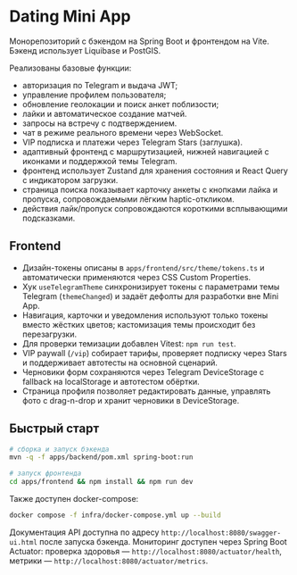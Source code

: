# Dating Mini App

Монорепозиторий с бэкендом на Spring Boot и фронтендом на Vite. Бэкенд использует Liquibase и PostGIS.

Реализованы базовые функции:
- авторизация по Telegram и выдача JWT;
- управление профилем пользователя;
- обновление геолокации и поиск анкет поблизости;
- лайки и автоматическое создание матчей.
- запросы на встречу с подтверждением.
- чат в режиме реального времени через WebSocket.
- VIP подписка и платежи через Telegram Stars (заглушка).
- адаптивный фронтенд с маршрутизацией, нижней навигацией с иконками и поддержкой темы Telegram.
- фронтенд использует Zustand для хранения состояния и React Query с индикатором загрузки.
- страница поиска показывает карточку анкеты с кнопками лайка и пропуска, сопровождаемыми лёгким haptic-откликом.
- действия лайк/пропуск сопровождаются короткими всплывающими подсказками.

## Frontend

- Дизайн-токены описаны в `apps/frontend/src/theme/tokens.ts` и автоматически применяются через CSS Custom Properties.
- Хук `useTelegramTheme` синхронизирует токены с параметрами темы Telegram (`themeChanged`) и задаёт дефолты для разработки вне Mini App.
- Навигация, карточки и уведомления используют только токены вместо жёстких цветов; кастомизация темы происходит без перезагрузки.
- Для проверки темизации добавлен Vitest: `npm run test`.
- VIP paywall (`/vip`) собирает тарифы, проверяет подписку через Stars и поддерживает автотесты на основной сценарий.
- Черновики форм сохраняются через Telegram DeviceStorage с fallback на localStorage и автотестом обёртки.
- Страница профиля позволяет редактировать данные, управлять фото с drag-n-drop и хранит черновики в DeviceStorage.

## Быстрый старт

```bash
# сборка и запуск бэкенда
mvn -q -f apps/backend/pom.xml spring-boot:run

# запуск фронтенда
cd apps/frontend && npm install && npm run dev
```

Также доступен docker-compose:

```bash
docker compose -f infra/docker-compose.yml up --build
```

Документация API доступна по адресу `http://localhost:8080/swagger-ui.html` после запуска бэкенда.
Мониторинг доступен через Spring Boot Actuator: проверка здоровья — `http://localhost:8080/actuator/health`, метрики — `http://localhost:8080/actuator/metrics`.
